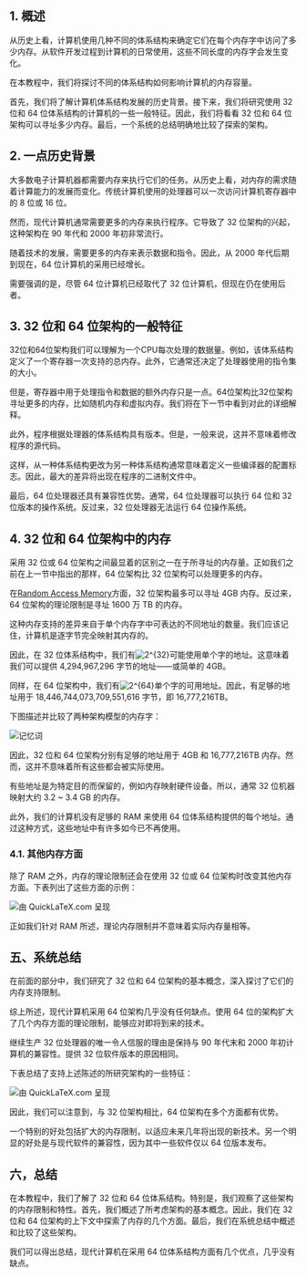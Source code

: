## 1. 概述

从历史上看，计算机使用几种不同的体系结构来确定它们在每个内存字中访问了多少内存。从软件开发过程到计算机的日常使用，这些不同长度的内存字会发生变化。

在本教程中，我们将探讨不同的体系结构如何影响计算机的内存容量。

首先，我们将了解计算机体系结构发展的历史背景。接下来，我们将研究使用 32 位和 64 位体系结构的计算机的一些一般特征。因此，我们将看看 32 位和 64 位架构可以寻址多少内存。最后，一个系统的总结明确地比较了探索的架构。

## 2. 一点历史背景

大多数电子计算机器都需要内存来执行它们的任务。从历史上看，对内存的需求随着计算能力的发展而变化。传统计算机使用的处理器可以一次访问计算机寄存器中的 8 位或 16 位。

然而，现代计算机通常需要更多的内存来执行程序。它导致了 32 位架构的兴起，这种架构在 90 年代和 2000 年初非常流行。

随着技术的发展，需要更多的内存来表示数据和指令。因此，从 2000 年代后期到现在，64 位计算机的采用已经增长。

需要强调的是，尽管 64 位计算机已经取代了 32 位计算机，但现在仍在使用后者。

## 3. 32 位和 64 位架构的一般特征

32位和64位架构我们可以理解为一个CPU每次处理的数据量。例如，该体系结构定义了一个寄存器一次支持的总内存。此外，它通常还决定了处理器使用的指令集的大小。

但是，寄存器中用于处理指令和数据的额外内存只是一点。64位架构比32位架构寻址更多的内存，比如随机内存和虚拟内存。我们将在下一节中看到对此的详细解释。

此外，程序根据处理器的体系结构具有版本。但是，一般来说，这并不意味着修改程序的源代码。

这样，从一种体系结构更改为另一种体系结构通常意味着定义一些编译器的配置标志。因此，最大的差异将出现在程序的二进制文件中。

最后，64 位处理器还具有兼容性优势。通常，64 位处理器可以执行 64 位和 32 位版本的操作系统。反过来，32 位处理器无法运行 64 位操作系统。

## 4. 32 位和 64 位架构中的内存

采用 32 位或 64 位架构之间最显着的区别之一在于所寻址的内存量。正如我们之前在上一节中指出的那样，64 位架构比 32 位架构可以处理更多的内存。

在[Random Access Memory](https://www.baeldung.com/cs/registers-and-ram#ram)方面，32 位架构最多可以寻址 4GB 内存。反过来，64 位架构的理论限制是寻址 1600 万 TB 的内存。

这种内存支持的差异来自于单个内存字中可表达的不同地址的数量。我们应该记住，计算机是逐字节完全映射其内存的。

因此，在 32 位体系结构中，我们有![2^{32}](https://www.baeldung.com/wp-content/ql-cache/quicklatex.com-aa395d5309b200ec5e25b7cd900585bd_l3.svg)可能使用单个字的地址。这意味着我们可以提供 4,294,967,296 字节的地址——或简单的 4GB。

同样，在 64 位架构中，我们有![2^{64}](https://www.baeldung.com/wp-content/ql-cache/quicklatex.com-fbf65e4cb6a70104fa08ee75ff35cf11_l3.svg)单个字的可用地址。因此，有足够的地址用于 18,446,744,073,709,551,616 字节，即 16,777,216TB。

下图描述并比较了两种架构模型的内存字：

![记忆词](https://www.baeldung.com/wp-content/uploads/sites/4/2022/02/MemoryWord.png)

因此，32 位和 64 位架构分别有足够的地址用于 4GB 和 16,777,216TB 内存。然而，这并不意味着所有这些都会被实际使用。

有些地址是为特定目的而保留的，例如内存映射硬件设备。所以，通常 32 位机器映射大约 3.2 ~ 3.4 GB 的内存。

此外，我们的计算机没有足够的 RAM 来使用 64 位体系结构提供的每个地址。通过这种方式，这些地址中有许多如今已不再使用。

### 4.1. 其他内存方面

除了 RAM 之外，内存的理论限制还会在使用 32 位或 64 位架构时改变其他内存方面。下表列出了这些方面的示例：

![由 QuickLaTeX.com 呈现](https://www.baeldung.com/wp-content/ql-cache/quicklatex.com-b7dd0f1df8c550c580b8e6c372be3770_l3.svg)

正如我们针对 RAM 所述，理论内存限制并不意味着实际内存量相等。

## 五、系统总结

在前面的部分中，我们研究了 32 位和 64 位架构的基本概念，深入探讨了它们的内存支持限制。

综上所述，现代计算机采用 64 位架构几乎没有任何缺点。使用 64 位的架构扩大了几个内存方面的理论限制，能够应对即将到来的技术。

继续生产 32 位处理器的唯一令人信服的理由是保持与 90 年代末和 2000 年初计算机的兼容性。提供 32 位软件版本的原因相同。

下表总结了支持上述陈述的所研究架构的一些特征：

![由 QuickLaTeX.com 呈现](https://www.baeldung.com/wp-content/ql-cache/quicklatex.com-521015e4e00ffc11d79c40d50c493ffb_l3.svg)

因此，我们可以注意到，与 32 位架构相比，64 位架构在多个方面都有优势。

一个特别的好处包括扩大的内存限制，以适应未来几年将出现的新技术。另一个明显的好处是与现代软件的兼容性，因为其中一些软件仅以 64 位版本发布。

## 六，总结

在本教程中，我们了解了 32 位和 64 位体系结构。特别是，我们观察了这些架构的内存限制和特性。首先，我们概述了所考虑架构的基本概念。因此，我们在 32 位和 64 位架构的上下文中探索了内存的几个方面。最后，我们在系统总结中概述和比较了这些架构。

我们可以得出总结，现代计算机在采用 64 位体系结构方面有几个优点，几乎没有缺点。
